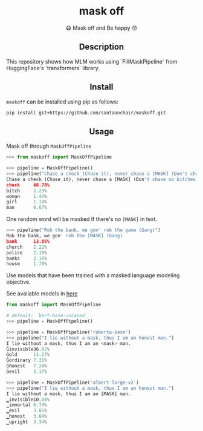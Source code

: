 <h1 align="center">mask off</h1>
<p align="center">
😷 Mask off and Be happy 😙
</p>

<h2 align="center">Description</h2>
This repository shows how MLM works using `FillMaskPipeline` from HuggingFace's `transformers` library.

<h2 align="center">Install</h2>

`maskoff` can be installed using pip as follows:

```bash
pip install git+https://github.com/santaonchair/maskoff.git
```

<h2 align="center">Usage</h2>

Mask off through `MaskOffPipeline`

``` python
>>> from maskoff import MaskOffPipeline

>>> pipeline = MaskOffPipeline()
>>> pipeline("Chase a check (Chase it), never chase a [MASK] (Don't chase no bitches)")
Chase a check (Chase it), never chase a [MASK] (Don't chase no bitches)
check     48.78%
bitch     2.23%
woman     1.44%
girl      1.14%
man       0.67%

```

One random word will be masked If there's no `[MASK]` in text.

``` python
>>> pipeline("Rob the bank, we gon' rob the game (Gang)")
Rob the bank, we gon' rob the [MASK] (Gang)
bank      13.85%
church    2.22%
police    2.19%
banks     2.16%
house     1.78%

```

Use models that have been trained with a masked language modeling objective.

See available models in [here](https://huggingface.co/models?filter=lm-head)

``` python
from maskoff import MaskOffPipeline

# default: `bert-base-uncased`
>>> pipeline = MaskOffPipeline()

>>> pipeline = MaskOffPipeline('roberta-base')
>>> pipeline("I lie without a mask, thus I am an honest man.")
I lie without a mask, thus I am an <mask> man.
Ġinvisible36.82%
Ġold      11.17%
Ġordinary 7.31%
Ġhonest   7.24%
Ġevil     3.17%

>>> pipeline = MaskOffPipeline('albert-large-v2')
>>> pipeline("I lie without a mask, thus I am an honest man.")
I lie without a mask, thus I am an [MASK] man.
▁invisible10.04%
▁immortal 6.74%
▁evil     3.85%
▁honest   3.64%
▁upright  3.34%

```
